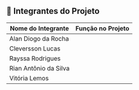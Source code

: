 ## 👥 Integrantes do Projeto

| Nome do Integrante      | Função no Projeto       |
| ----------------------- | ----------------------- |
| Alan Diogo da Rocha     |                         |
| Cleversson Lucas        |                         |
| Rayssa Rodrigues        |                         |
| Rian Antônio da Silva   |                         |
| Vitória Lemos           |                         |
